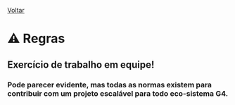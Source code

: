 [Voltar](../README.md)

# ⚠️ Regras

## Exercício de trabalho em equipe!

### Pode parecer evidente, mas todas as normas existem para contribuir com um projeto escalável para todo eco-sistema G4.